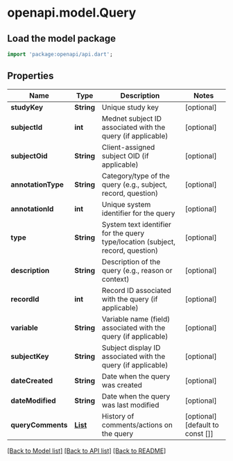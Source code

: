 # openapi.model.Query

## Load the model package
```dart
import 'package:openapi/api.dart';
```

## Properties
Name | Type | Description | Notes
------------ | ------------- | ------------- | -------------
**studyKey** | **String** | Unique study key | [optional] 
**subjectId** | **int** | Mednet subject ID associated with the query (if applicable) | [optional] 
**subjectOid** | **String** | Client-assigned subject OID (if applicable) | [optional] 
**annotationType** | **String** | Category/type of the query (e.g., subject, record, question) | [optional] 
**annotationId** | **int** | Unique system identifier for the query | [optional] 
**type** | **String** | System text identifier for the query type/location (subject, record, question) | [optional] 
**description** | **String** | Description of the query (e.g., reason or context) | [optional] 
**recordId** | **int** | Record ID associated with the query (if applicable) | [optional] 
**variable** | **String** | Variable name (field) associated with the query (if applicable) | [optional] 
**subjectKey** | **String** | Subject display ID associated with the query (if applicable) | [optional] 
**dateCreated** | **String** | Date when the query was created | [optional] 
**dateModified** | **String** | Date when the query was last modified | [optional] 
**queryComments** | [**List<QueryComment>**](QueryComment.md) | History of comments/actions on the query | [optional] [default to const []]

[[Back to Model list]](../README.md#documentation-for-models) [[Back to API list]](../README.md#documentation-for-api-endpoints) [[Back to README]](../README.md)


